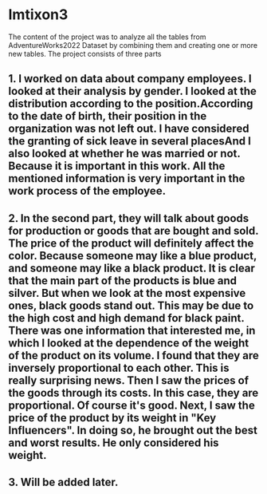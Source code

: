 # Imtixon3

The content of the project was to analyze all the tables from AdventureWorks2022 Dataset by combining them and creating one or more new tables.
The project consists of three parts

 ## 1. I worked on data about company employees. I looked at their analysis by gender. I looked at the distribution according to the position.According to the date of birth, their position in the organization was not left out. I have considered the granting of sick leave in several placesAnd I also looked at whether he was married or not. Because it is important in this work. All the mentioned information is very important in the work process of the employee.

## 2. In the second part, they will talk about goods for production or goods that are bought and sold. The price of the product will definitely affect the color. Because someone may like a blue product, and someone may like a black product. It is clear that the main part of the products is blue and silver. But when we look at the most expensive ones, black goods stand out. This may be due to the high cost and high demand for black paint. There was one information that interested me, in which I looked at the dependence of the weight of the product on its volume. I found that they are inversely proportional to each other. This is really surprising news. Then I saw the prices of the goods through its costs. In this case, they are proportional. Of course it's good. Next, I saw the price of the product by its weight in "Key Influencers". In doing so, he brought out the best and worst results. He only considered his weight.
 
## 3. Will be added later.

